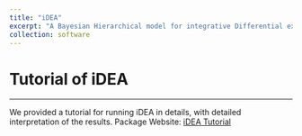 ```yaml
---
title: "iDEA"
excerpt: "A Bayesian Hierarchical model for integrative Differential expression and gene set Enrichment Analysis using summary statistics for scRNA-seq studies"
collection: software
---
```


# Tutorial of iDEA
------
We provided a tutorial for running iDEA in details, with detailed interpretation of the results. 
Package Website: [iDEA Tutorial](https://xzhoulab.github.io/iDEA/)
